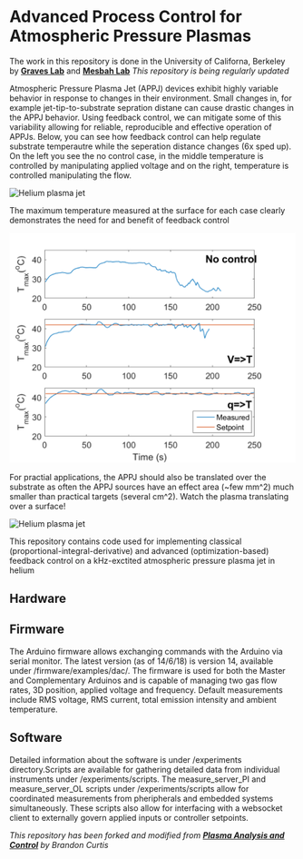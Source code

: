 # Advanced Process Control for Atmospheric Pressure Plasmas

The work in this repository is done in the University of Californa, Berkeley by [**Graves Lab**](http://www.graveslab.org) and [**Mesbah Lab**](http://www.mesbahlab.com/)
*This repository is being regularly updated*

Atmospheric Pressure Plasma Jet (APPJ) devices exhibit highly variable behavior in response to changes in their environment. Small changes in, for example jet-tip-to-substrate sepration distane can cause drastic changes in the APPJ behavior. Using feedback control, we can mitigate some of this variability allowing for reliable, reproducible and effective operation of APPJs. Below, you can see how feedback control can help regulate substrate temperautre while the seperation distance changes (6x sped up). On the left you see the no control case, in the middle temperature is controlled by manipulating applied voltage and on the right, temperature is controlled manipulating the flow.

![Helium plasma jet](/Results/compare_pi.gif)

The maximum temperature measured at the surface for each case clearly demonstrates the need for and benefit of feedback control

![Helium plasma jet](/Results/Temp_prof.png)

For practial applications, the APPJ should also be translated over the substrate as often the APPJ sources have an effect area (~few mm^2) much smaller than practical targets (several cm^2).  Watch the plasma translating over a surface!

![Helium plasma jet](/Img/moving_jet.gif)

This repository contains code used for implementing classical (proportional-integral-derivative) and advanced (optimization-based) feedback control on a kHz-exctited atmospheric pressure plasma jet in helium 

## Hardware

## Firmware
The Arduino firmware allows exchanging commands with the Arduino via serial monitor. The latest version (as of 14/6/18) is version 14, available under /firmware/examples/dac/. The firmware is used for both the Master and Complementary Arduinos and is capable of managing two gas flow rates, 3D position, applied voltage and frequency. Default measurements include RMS voltage, RMS current, total emission intensity and ambient temperature.

## Software 
Detailed information about the software is under /experiments directory.Scripts are available for gathering detailed data from individual instruments under /experiments/scripts. The measure_server_PI and measure_server_OL scripts under /experiments/scripts allow for coordinated measurements from pheripherals and embedded systems simultaneously. These scripts also allow for interfacing with a websocket client to externally govern applied inputs or controller setpoints.



*This repository has been forked and modified from [**Plasma Analysis and Control**](https://github.com/brandoncurtis/plasma-control) by Brandon Curtis*
